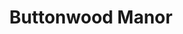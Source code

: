 ---
title: Buttonwood Manor
location: Matawan, NJ
description: Buttonwood Manor - Kelli and Fred Recap - Limelight Entertainment
link: https://player.vimeo.com/video/157462010?color=26a69a&title=0&byline=0&portrait=0
thumb: buttonwood-manor.jpg
---